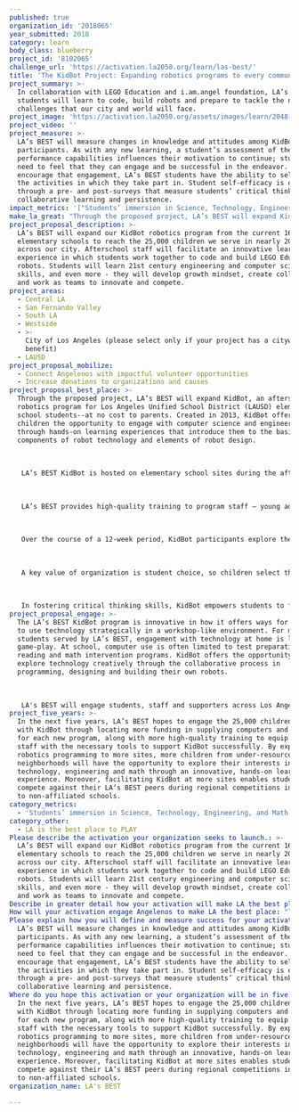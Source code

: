```yaml
---
published: true
organization_id: '2018065'
year_submitted: 2018
category: learn
body_class: blueberry
project_id: '8102065'
challenge_url: 'https://activation.la2050.org/learn/las-best/'
title: 'The KidBot Project: Expanding robotics programs to every community in LA!'
project_summary: >-
  In collaboration with LEGO Education and i.am.angel foundation, LA’s BEST
  students will learn to code, build robots and prepare to tackle the next big
  challenges that our city and world will face.
project_image: 'https://activation.la2050.org/assets/images/learn/2048-wide/las-best.jpg'
project_video: ''
project_measure: >-
  LA’s BEST will measure changes in knowledge and attitudes among KidBot
  participants. As with any new learning, a student’s assessment of their
  performance capabilities influences their motivation to continue; students
  need to feel that they can engage and be successful in the endeavor. To
  encourage that engagement, LA’s BEST students have the ability to self-select
  the activities in which they take part in. Student self-efficacy is examined
  through a pre- and post-surveys that measure students’ critical thinking,
  collaborative learning and persistence.
impact_metrics: '["Students’ immersion in Science, Technology, Engineering, and Math content"]'
make_la_great: "Through the proposed project, LA’s BEST will expand KidBot, an afterschool robotics program for Los Angeles Unified School District (LAUSD) elementary school students--at no cost to parents. Created in 2013, KidBot offers children the opportunity to engage with computer science and engineering through hands-on learning experiences that introduce them to the basic components of robot technology and elements of robot design. \r\n \r\n \r\n \r\n LA’s BEST KidBot is hosted on elementary school sites during the afterschool hours in the school’s computer lab. The KidBot program currently serves 320 students in 16 schools. Through the LA2050 activation, we can reach all 25,000 students in close to 200 elementary schools across LA!\r\n \r\n \r\n \r\n LA’s BEST provides high-quality training to program staff — young adults with deep connections to the communities we serve — to facilitate KidBot effectively, while also supporting the development of skills coveted by today’s workforce. “KidBot coaches” guide students through the process of utilizing LEGO Mindstorms kits to work in teams to design and program their own robot.\r\n \r\n \r\n \r\n Over the course of a 12-week period, KidBot participants explore the three areas of STEM learning--mechanical engineering, electrical engineering and computer science--increasing their knowledge of robotics engineering and robot functions. This process takes place as students practice collaboration skills when building and designing their team’s robots and problem-solving skills when programming robots. As students begin interacting with the robot parts, coaches encourage participants through the process of engaging with their work as “engineers” in a robotics laboratory or workshop. With support from i.am.angel foundation, each KidBot site participate in regional competitions with other robotics clubs from surrounding schools. These competitions offer children the opportunity to learn how friendly competition and mutual gain are not separate goals; helping each other is the foundation of teamwork.\r\n \r\n \r\n \r\n A key value of organization is student choice, so children select the activities or clubs in which they take part. With all activities offered at no cost to parents, children who would otherwise not have opportunities for quality out-of-school time learning experiences are afforded important, often life-changing computer science and engineering education through KidBot.\r\n \r\n \r\n \r\n In fostering critical thinking skills, KidBot empowers students to flourish creatively and view competition as another way to learn from and teach others. Further, the integration of social and emotional learning in programming encourages students to cultivate higher-thinking skills such as responsibility, empathy, teamwork, problem solving, emotion management and initiative. These components empower students as they develop strong, positive relationships with peers and adults through their journey to becoming young leaders in the STEM field."
project_proposal_description: >-
  LA’s BEST will expand our KidBot robotics program from the current 16 LAUSD
  elementary schools to reach the 25,000 children we serve in nearly 200 schools
  across our city. Afterschool staff will facilitate an innovative learning
  experience in which students work together to code and build LEGO Education
  robots. Students will learn 21st century engineering and computer science
  skills, and even more - they will develop growth mindset, create collaboration
  and work as teams to innovate and compete.
project_areas:
  - Central LA
  - San Fernando Valley
  - South LA
  - Westside
  - >-
    City of Los Angeles (please select only if your project has a citywide
    benefit)
  - LAUSD
project_proposal_mobilize:
  - Connect Angelenos with impactful volunteer opportunities
  - Increase donations to organizations and causes
project_proposal_best_place: >-
  Through the proposed project, LA’s BEST will expand KidBot, an afterschool
  robotics program for Los Angeles Unified School District (LAUSD) elementary
  school students--at no cost to parents. Created in 2013, KidBot offers
  children the opportunity to engage with computer science and engineering
  through hands-on learning experiences that introduce them to the basic
  components of robot technology and elements of robot design. 
   
   
   
   LA’s BEST KidBot is hosted on elementary school sites during the afterschool hours in the school’s computer lab. The KidBot program currently serves 320 students in 16 schools. Through the LA2050 activation, we can reach all 25,000 students in close to 200 elementary schools across LA!
   
   
   
   LA’s BEST provides high-quality training to program staff — young adults with deep connections to the communities we serve — to facilitate KidBot effectively, while also supporting the development of skills coveted by today’s workforce. “KidBot coaches” guide students through the process of utilizing LEGO Mindstorms kits to work in teams to design and program their own robot.
   
   
   
   Over the course of a 12-week period, KidBot participants explore the three areas of STEM learning--mechanical engineering, electrical engineering and computer science--increasing their knowledge of robotics engineering and robot functions. This process takes place as students practice collaboration skills when building and designing their team’s robots and problem-solving skills when programming robots. As students begin interacting with the robot parts, coaches encourage participants through the process of engaging with their work as “engineers” in a robotics laboratory or workshop. With support from i.am.angel foundation, each KidBot site participate in regional competitions with other robotics clubs from surrounding schools. These competitions offer children the opportunity to learn how friendly competition and mutual gain are not separate goals; helping each other is the foundation of teamwork.
   
   
   
   A key value of organization is student choice, so children select the activities or clubs in which they take part. With all activities offered at no cost to parents, children who would otherwise not have opportunities for quality out-of-school time learning experiences are afforded important, often life-changing computer science and engineering education through KidBot.
   
   
   
   In fostering critical thinking skills, KidBot empowers students to flourish creatively and view competition as another way to learn from and teach others. Further, the integration of social and emotional learning in programming encourages students to cultivate higher-thinking skills such as responsibility, empathy, teamwork, problem solving, emotion management and initiative. These components empower students as they develop strong, positive relationships with peers and adults through their journey to becoming young leaders in the STEM field.
project_proposal_engage: >-
  The LA’s BEST KidBot program is innovative in how it offers ways for children
  to use technology strategically in a workshop-like environment. For many
  students served by LA’s BEST, engagement with technology at home is limited to
  game-play. At school, computer use is often limited to test preparation or
  reading and math intervention programs. KidBot offers the opportunity to
  explore technology creatively through the collaborative process in
  programming, designing and building their own robots.
   
   
   
   LA's BEST will engage students, staff and supporters across Los Angeles through the proposed activation. All LA’s BEST sites--Los Angeles Unified School District (LAUSD) elementary schools--are located throughout Central, East and South Los Angeles and the San Fernando Valley. On average, 90% of LA’s BEST students quality for free or reduced-price lunch. For 44% of students served by LA’s BEST, English is a second language. Additionally, LA’s BEST employs more than 2,000 young adults--many whom reside in the same neighborhoods as the service demographic--to teach, coach and mentor the 25,000 children who attend the afterschool program every day.. In addition to cultivating 21st century skills among the children served by LA’s BEST, LA’s BEST provides comprehensive training to program staff, supporting the development of a local workforce prepared for success in today’s world.
project_five_years: >-
  In the next five years, LA’s BEST hopes to engage the 25,000 children we serve
  with KidBot through locating more funding in supplying computers and hardware
  for each new program, along with more high-quality training to equip program
  staff with the necessary tools to support KidBot successfully. By expanding
  robotics programming to more sites, more children from under-resourced
  neighborhoods will have the opportunity to explore their interests in science,
  technology, engineering and math through an innovative, hands-on learning
  experience. Moreover, facilitating KidBot at more sites enables students to
  compete against their LA’s BEST peers during regional competitions in addition
  to non-affiliated schools.
category_metrics:
  - 'Students’ immersion in Science, Technology, Engineering, and Math content'
category_other:
  - LA is the best place to PLAY
Please describe the activation your organization seeks to launch.: >-
  LA’s BEST will expand our KidBot robotics program from the current 16 LAUSD
  elementary schools to reach the 25,000 children we serve in nearly 200 schools
  across our city. Afterschool staff will facilitate an innovative learning
  experience in which students work together to code and build LEGO Education
  robots. Students will learn 21st century engineering and computer science
  skills, and even more - they will develop growth mindset, create collaboration
  and work as teams to innovate and compete.
Describe in greater detail how your activation will make LA the best place?: "Through the proposed project, LA’s BEST will expand KidBot, an afterschool robotics program for Los Angeles Unified School District (LAUSD) elementary school students--at no cost to parents. Created in 2013, KidBot offers children the opportunity to engage with computer science and engineering through hands-on learning experiences that introduce them to the basic components of robot technology and elements of robot design. \r\n\r\nLA’s BEST KidBot is hosted on elementary school sites during the afterschool hours in the school’s computer lab. The KidBot program currently serves 320 students in 16 schools. Through the LA2050 activation, we can reach all 25,000 students in close to 200 elementary schools across LA!\r\n\r\nLA’s BEST provides high-quality training to program staff — young adults with deep connections to the communities we serve — to facilitate KidBot effectively, while also supporting the development of skills coveted by today’s workforce. “KidBot coaches” guide students through the process of utilizing LEGO Mindstorms kits to work in teams to design and program their own robot.\r\n\r\nOver the course of a 12-week period, KidBot participants explore the three areas of STEM learning--mechanical engineering, electrical engineering and computer science--increasing their knowledge of robotics engineering and robot functions. This process takes place as students practice collaboration skills when building and designing their team’s robots and problem-solving skills when programming robots. As students begin interacting with the robot parts, coaches encourage participants through the process of engaging with their work as “engineers” in a robotics laboratory or workshop. With support from i.am.angel foundation, each KidBot site participate in regional competitions with other robotics clubs from surrounding schools. These competitions offer children the opportunity to learn how friendly competition and mutual gain are not separate goals; helping each other is the foundation of teamwork.\r\n\r\nA key value of organization is student choice, so children select the activities or clubs in which they take part. With all activities offered at no cost to parents, children who would otherwise not have opportunities for quality out-of-school time learning experiences are afforded important, often life-changing computer science and engineering education through KidBot.\r\n\r\nIn fostering critical thinking skills, KidBot empowers students to flourish creatively and view competition as another way to learn from and teach others. Further, the integration of social and emotional learning in programming encourages students to cultivate higher-thinking skills such as responsibility, empathy, teamwork, problem solving, emotion management and initiative. These components empower students as they develop strong, positive relationships with peers and adults through their journey to becoming young leaders in the STEM field."
How will your activation engage Angelenos to make LA the best place: "The LA’s BEST KidBot program is innovative in how it offers ways for children to use technology strategically in a workshop-like environment. For many students served by LA’s BEST, engagement with technology at home is limited to game-play. At school, computer use is often limited to test preparation or reading and math intervention programs. KidBot offers the opportunity to explore technology creatively through the collaborative process in programming, designing and building their own robots.\r\n\r\nLA's BEST will engage students, staff and supporters across Los Angeles through the proposed activation. All LA’s BEST sites--Los Angeles Unified School District (LAUSD) elementary schools--are located throughout Central, East and South Los Angeles and the San Fernando Valley. On average, 90% of LA’s BEST students quality for free or reduced-price lunch. For 44% of students served by LA’s BEST, English is a second language. Additionally, LA’s BEST employs more than 2,000 young adults--many whom reside in the same neighborhoods as the service demographic--to teach, coach and mentor the 25,000 children who attend the afterschool program every day.. In addition to cultivating 21st century skills among the children served by LA’s BEST, LA’s BEST provides comprehensive training to program staff, supporting the development of a local workforce prepared for success in today’s world."
Please explain how you will define and measure success for your activation.: >-
  LA’s BEST will measure changes in knowledge and attitudes among KidBot
  participants. As with any new learning, a student’s assessment of their
  performance capabilities influences their motivation to continue; students
  need to feel that they can engage and be successful in the endeavor. To
  encourage that engagement, LA’s BEST students have the ability to self-select
  the activities in which they take part in. Student self-efficacy is examined
  through a pre- and post-surveys that measure students’ critical thinking,
  collaborative learning and persistence.
Where do you hope this activation or your organization will be in five years?: >-
  In the next five years, LA’s BEST hopes to engage the 25,000 children we serve
  with KidBot through locating more funding in supplying computers and hardware
  for each new program, along with more high-quality training to equip program
  staff with the necessary tools to support KidBot successfully. By expanding
  robotics programming to more sites, more children from under-resourced
  neighborhoods will have the opportunity to explore their interests in science,
  technology, engineering and math through an innovative, hands-on learning
  experience. Moreover, facilitating KidBot at more sites enables students to
  compete against their LA’s BEST peers during regional competitions in addition
  to non-affiliated schools.
organization_name: LA's BEST

---
```

